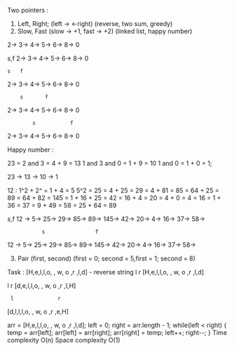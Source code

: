 Two pointers :
1) Left, Right; (left ->   <-right) (reverse, two sum, greedy)
2) Slow, Fast (slow -> +1, fast -> +2) (linked list, happy number)

2-> 3-> 4-> 5-> 6-> 8-> 0

s,f
2-> 3-> 4-> 5-> 6-> 8-> 0

    s   f
2-> 3-> 4-> 5-> 6-> 8-> 0

        s       f
2-> 3-> 4-> 5-> 6-> 8-> 0

            s           f
2-> 3-> 4-> 5-> 6-> 8-> 0

Happy number :

23 = 2 and 3 = 4 + 9 = 13
1 and 3 and 0 = 1 + 9 = 10
1 and 0 = 1 + 0 = 1;

23 -> 13 -> 10 -> 1

12 :
1^2 + 2^ = 1 + 4 = 5
5^2 = 25
    = 4 + 25 = 29
    = 4 + 81 = 85
    = 64 + 25 = 89
    = 64 + 82 = 145
    = 1 + 16 + 25 = 42
    = 16 + 4 = 20
    = 4 + 0 = 4
    = 16
    = 1 + 36 = 37
    = 9 + 49 = 58
    = 25 + 64 = 89

s,f
12 -> 5-> 25-> 29-> 85-> 89-> 145-> 42-> 20-> 4-> 16-> 37-> 58->

               s                f
12 -> 5-> 25-> 29-> 85-> 89-> 145-> 42-> 20-> 4-> 16-> 37-> 58->

3) Pair (first, second) (first = 0; second = 5,first = 1; second = 8)

Task :
[H,e,l,l,o, , w, o ,r ,l,d] -  reverse string
 l                       r
[H,e,l,l,o, , w, o ,r ,l,d]

   l                   r
[d,e,l,l,o, , w, o ,r ,l,H]

     l              r
[d,l,l,l,o, , w, o ,r ,e,H]

arr = [H,e,l,l,o, , w, o ,r ,l,d];
left = 0;
right = arr.length - 1;
while(left < right) {
    temp = arr[left];
    arr[left] = arr[right];
    arr[right] = temp;
    left++;
    right--;
}
Time complexity O(n)
Space complexity O(1)
